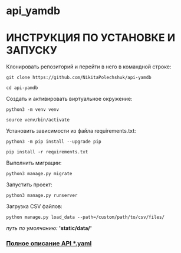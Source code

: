 # api_yamdb

# ИНСТРУКЦИЯ ПО УСТАНОВКЕ И ЗАПУСКУ

Клонировать репозиторий и перейти в него в командной строке:

```
git clone https://github.com/NikitaPolechshuk/api-yamdb
```

```
cd api-yamdb
```

Cоздать и активировать виртуальное окружение:

```
python3 -m venv venv
```

```
source venv/bin/activate
```

Установить зависимости из файла requirements.txt:

```
python3 -m pip install --upgrade pip
```

```
pip install -r requirements.txt
```

Выполнить миграции:

```
python3 manage.py migrate
```

Запустить проект:

```
python3 manage.py runserver
```

Загрузка CSV файлов:
```
python manage.py load_data --path=/custom/path/to/csv/files/
```
*путь по умолчанию:* **'static/data/'**

### [Полное описание API *.yaml](https://github.com/NikitaPolechshuk/api-yamdb/blob/main/api_yamdb/static/redoc.yaml)


